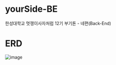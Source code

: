 # yourSide-BE
한성대학교 멋쟁이사자처럼 12기 부기톤 - 네편(Back-End)

# ERD
![image](https://github.com/HSU-Likelion12-yourSide/YourSide-Server/assets/147326233/b7105621-0a49-4e82-a942-a166739a1852)

